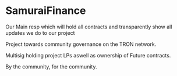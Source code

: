 # SamuraiFinance
Our Main resp which will hold all contracts and transparently show all updates we do to our project

Project towards community governance on the TRON network.

Multisig holding project LPs aswell as ownership of Future contracts.

By the community, for the community.
